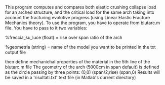 This program computes and compares both elastic crushing collapse load for an arched structure, and the critical load for the same arch taking into account the fracturing evolutive progress (using Linear Elastic Fracture Mechanics theory).
To use the program, you have to operate from biutarc.m file. You have to pass to it two variables: 

%freccia_su_luce (float) = rise over span ratio of the arch

%geometria (string) = name of the model you want to be printed in the txt output file

then define mechanichal properties of the material in the 5th line of the biutarc.m file
The geometry of the arch (5000cm in span default) is defined as the circle passing by three points: (0,0) (span/2,rise) (span,0)
Results will be saved in a 'risultati.txt' text file (in Matlab's current directory)